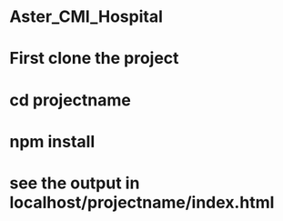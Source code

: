 # Aster_CMI_Hospital
# First clone the project
# cd projectname
# npm install
# see the output in localhost/projectname/index.html
